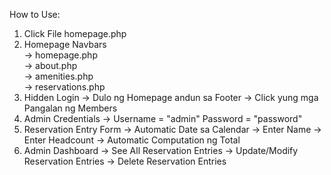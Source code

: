 How to Use:
1. Click File homepage.php
2. Homepage Navbars <br>-> homepage.php
                    <br>-> about.php
                    <br>-> amenities.php
                    <br>-> reservations.php
3. Hidden Login -> Dulo ng Homepage andun sa Footer -> Click yung mga Pangalan ng Members
4. Admin Credentials -> Username = "admin" Password = "password"
5. Reservation Entry Form -> Automatic Date sa Calendar -> Enter Name -> Enter Headcount -> Automatic Computation ng Total
6. Admin Dashboard -> See All Reservation Entries
                   -> Update/Modify Reservation Entries
                   -> Delete Reservation Entries
